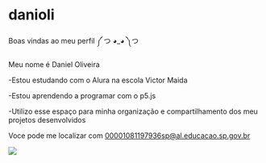 # danioli
Boas vindas ao meu perfil ༼ つ ◕_◕ ༽つ

Meu nome é Daniel Oliveira

-Estou estudando com o Alura na escola Victor Maida

-Estou aprendendo a programar com o p5.js

-Utilizo esse espaço para minha organização e compartilhamento dos meu projetos desenvolvidos

Voce pode me localizar com
      00001081197936sp@al.educacao.sp.gov.br

![](https://uploads.spiritfanfiction.com/historias/capas/202101/coisas-aleatorios-da-minha-vida-21557885-260120210350.gif)
